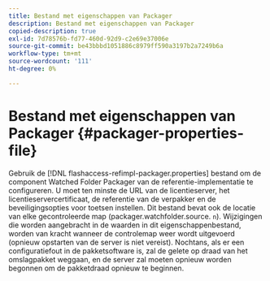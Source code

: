```yaml
---
title: Bestand met eigenschappen van Packager
description: Bestand met eigenschappen van Packager
copied-description: true
exl-id: 7d78576b-fd77-460d-92d9-c2e69e37006e
source-git-commit: be43bbbd1051886c8979ff590a3197b2a7249b6a
workflow-type: tm+mt
source-wordcount: '111'
ht-degree: 0%

---
```


# Bestand met eigenschappen van Packager {#packager-properties-file}

Gebruik de [!DNL flashaccess-refimpl-packager.properties] bestand om de component Watched Folder Packager van de referentie-implementatie te configureren. U moet ten minste de URL van de licentieserver, het licentieservercertificaat, de referentie van de verpakker en de beveiligingsopties voor toetsen instellen. Dit bestand bevat ook de locatie van elke gecontroleerde map (packager.watchfolder.source. `n`). Wijzigingen die worden aangebracht in de waarden in dit eigenschappenbestand, worden van kracht wanneer de controlemap weer wordt uitgevoerd (opnieuw opstarten van de server is niet vereist). Nochtans, als er een configuratiefout in de pakketsoftware is, zal de gelete op draad van het omslagpakket weggaan, en de server zal moeten opnieuw worden begonnen om de pakketdraad opnieuw te beginnen.
